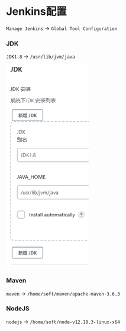 # Jenkins配置

`Manage Jenkins` -> `Global Tool Configuration`

### JDK

`JDK1.8` -> `/usr/lib/jvm/java`

![img.png](images/jenkins-global-tool-config-jdk.png)

### Maven

`maven` -> `/home/soft/maven/apache-maven-3.6.3`

### NodeJS

`nodejs` -> `/home/soft/node-v12.18.3-linux-x64`

